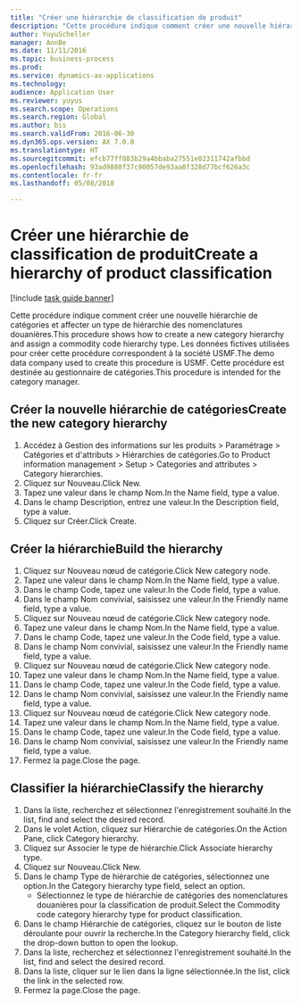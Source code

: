 ```yaml
--- 
title: "Créer une hiérarchie de classification de produit"
description: "Cette procédure indique comment créer une nouvelle hiérarchie de catégories et affecter un type de hiérarchie des nomenclatures douanières."
author: YuyuScheller
manager: AnnBe
ms.date: 11/11/2016
ms.topic: business-process
ms.prod: 
ms.service: dynamics-ax-applications
ms.technology: 
audience: Application User
ms.reviewer: yuyus
ms.search.scope: Operations
ms.search.region: Global
ms.author: bis
ms.search.validFrom: 2016-06-30
ms.dyn365.ops.version: AX 7.0.0
ms.translationtype: HT
ms.sourcegitcommit: efcb77ff883b29a4bbaba27551e02311742afbbd
ms.openlocfilehash: 93ad9888f37c90057de93aa8f328d77bcf626a3c
ms.contentlocale: fr-fr
ms.lasthandoff: 05/08/2018

---
```

# <a name="create-a-hierarchy-of-product-classification"></a><span data-ttu-id="d9283-103">Créer une hiérarchie de classification de produit</span><span class="sxs-lookup"><span data-stu-id="d9283-103">Create a hierarchy of product classification</span></span>

[!include [task guide banner](../../includes/task-guide-banner.md)]

<span data-ttu-id="d9283-104">Cette procédure indique comment créer une nouvelle hiérarchie de catégories et affecter un type de hiérarchie des nomenclatures douanières.</span><span class="sxs-lookup"><span data-stu-id="d9283-104">This procedure shows how to create a new category hierarchy and assign a commodity code hierarchy type.</span></span> <span data-ttu-id="d9283-105">Les données fictives utilisées pour créer cette procédure correspondent à la société USMF.</span><span class="sxs-lookup"><span data-stu-id="d9283-105">The demo data company used to create this procedure is USMF.</span></span> <span data-ttu-id="d9283-106">Cette procédure est destinée au gestionnaire de catégories.</span><span class="sxs-lookup"><span data-stu-id="d9283-106">This procedure is intended for the category manager.</span></span>


## <a name="create-the-new-category-hierarchy"></a><span data-ttu-id="d9283-107">Créer la nouvelle hiérarchie de catégories</span><span class="sxs-lookup"><span data-stu-id="d9283-107">Create the new category hierarchy</span></span>
1. <span data-ttu-id="d9283-108">Accédez à Gestion des informations sur les produits > Paramétrage > Catégories et d'attributs > Hiérarchies de catégories.</span><span class="sxs-lookup"><span data-stu-id="d9283-108">Go to Product information management > Setup > Categories and attributes > Category hierarchies.</span></span>
2. <span data-ttu-id="d9283-109">Cliquez sur Nouveau.</span><span class="sxs-lookup"><span data-stu-id="d9283-109">Click New.</span></span>
3. <span data-ttu-id="d9283-110">Tapez une valeur dans le champ Nom.</span><span class="sxs-lookup"><span data-stu-id="d9283-110">In the Name field, type a value.</span></span>
4. <span data-ttu-id="d9283-111">Dans le champ Description, entrez une valeur.</span><span class="sxs-lookup"><span data-stu-id="d9283-111">In the Description field, type a value.</span></span>
5. <span data-ttu-id="d9283-112">Cliquez sur Créer.</span><span class="sxs-lookup"><span data-stu-id="d9283-112">Click Create.</span></span>

## <a name="build-the-hierarchy"></a><span data-ttu-id="d9283-113">Créer la hiérarchie</span><span class="sxs-lookup"><span data-stu-id="d9283-113">Build the hierarchy</span></span>
1. <span data-ttu-id="d9283-114">Cliquez sur Nouveau nœud de catégorie.</span><span class="sxs-lookup"><span data-stu-id="d9283-114">Click New category node.</span></span>
2. <span data-ttu-id="d9283-115">Tapez une valeur dans le champ Nom.</span><span class="sxs-lookup"><span data-stu-id="d9283-115">In the Name field, type a value.</span></span>
3. <span data-ttu-id="d9283-116">Dans le champ Code, tapez une valeur.</span><span class="sxs-lookup"><span data-stu-id="d9283-116">In the Code field, type a value.</span></span>
4. <span data-ttu-id="d9283-117">Dans le champ Nom convivial, saisissez une valeur.</span><span class="sxs-lookup"><span data-stu-id="d9283-117">In the Friendly name field, type a value.</span></span>
5. <span data-ttu-id="d9283-118">Cliquez sur Nouveau nœud de catégorie.</span><span class="sxs-lookup"><span data-stu-id="d9283-118">Click New category node.</span></span>
6. <span data-ttu-id="d9283-119">Tapez une valeur dans le champ Nom.</span><span class="sxs-lookup"><span data-stu-id="d9283-119">In the Name field, type a value.</span></span>
7. <span data-ttu-id="d9283-120">Dans le champ Code, tapez une valeur.</span><span class="sxs-lookup"><span data-stu-id="d9283-120">In the Code field, type a value.</span></span>
8. <span data-ttu-id="d9283-121">Dans le champ Nom convivial, saisissez une valeur.</span><span class="sxs-lookup"><span data-stu-id="d9283-121">In the Friendly name field, type a value.</span></span>
9. <span data-ttu-id="d9283-122">Cliquez sur Nouveau nœud de catégorie.</span><span class="sxs-lookup"><span data-stu-id="d9283-122">Click New category node.</span></span>
10. <span data-ttu-id="d9283-123">Tapez une valeur dans le champ Nom.</span><span class="sxs-lookup"><span data-stu-id="d9283-123">In the Name field, type a value.</span></span>
11. <span data-ttu-id="d9283-124">Dans le champ Code, tapez une valeur.</span><span class="sxs-lookup"><span data-stu-id="d9283-124">In the Code field, type a value.</span></span>
12. <span data-ttu-id="d9283-125">Dans le champ Nom convivial, saisissez une valeur.</span><span class="sxs-lookup"><span data-stu-id="d9283-125">In the Friendly name field, type a value.</span></span>
13. <span data-ttu-id="d9283-126">Cliquez sur Nouveau nœud de catégorie.</span><span class="sxs-lookup"><span data-stu-id="d9283-126">Click New category node.</span></span>
14. <span data-ttu-id="d9283-127">Tapez une valeur dans le champ Nom.</span><span class="sxs-lookup"><span data-stu-id="d9283-127">In the Name field, type a value.</span></span>
15. <span data-ttu-id="d9283-128">Dans le champ Code, tapez une valeur.</span><span class="sxs-lookup"><span data-stu-id="d9283-128">In the Code field, type a value.</span></span>
16. <span data-ttu-id="d9283-129">Dans le champ Nom convivial, saisissez une valeur.</span><span class="sxs-lookup"><span data-stu-id="d9283-129">In the Friendly name field, type a value.</span></span>
17. <span data-ttu-id="d9283-130">Fermez la page.</span><span class="sxs-lookup"><span data-stu-id="d9283-130">Close the page.</span></span>

## <a name="classify-the-hierarchy"></a><span data-ttu-id="d9283-131">Classifier la hiérarchie</span><span class="sxs-lookup"><span data-stu-id="d9283-131">Classify the hierarchy</span></span>
1. <span data-ttu-id="d9283-132">Dans la liste, recherchez et sélectionnez l'enregistrement souhaité.</span><span class="sxs-lookup"><span data-stu-id="d9283-132">In the list, find and select the desired record.</span></span>
2. <span data-ttu-id="d9283-133">Dans le volet Action, cliquez sur Hiérarchie de catégories.</span><span class="sxs-lookup"><span data-stu-id="d9283-133">On the Action Pane, click Category hierarchy.</span></span>
3. <span data-ttu-id="d9283-134">Cliquez sur Associer le type de hiérarchie.</span><span class="sxs-lookup"><span data-stu-id="d9283-134">Click Associate hierarchy type.</span></span>
4. <span data-ttu-id="d9283-135">Cliquez sur Nouveau.</span><span class="sxs-lookup"><span data-stu-id="d9283-135">Click New.</span></span>
5. <span data-ttu-id="d9283-136">Dans le champ Type de hiérarchie de catégories, sélectionnez une option.</span><span class="sxs-lookup"><span data-stu-id="d9283-136">In the Category hierarchy type field, select an option.</span></span>
    * <span data-ttu-id="d9283-137">Sélectionnez le type de hiérarchie de catégories des nomenclatures douanières pour la classification de produit.</span><span class="sxs-lookup"><span data-stu-id="d9283-137">Select the Commodity code category hierarchy type for product classification.</span></span>  
6. <span data-ttu-id="d9283-138">Dans le champ Hiérarchie de catégories, cliquez sur le bouton de liste déroulante pour ouvrir la recherche.</span><span class="sxs-lookup"><span data-stu-id="d9283-138">In the Category hierarchy field, click the drop-down button to open the lookup.</span></span>
7. <span data-ttu-id="d9283-139">Dans la liste, recherchez et sélectionnez l'enregistrement souhaité.</span><span class="sxs-lookup"><span data-stu-id="d9283-139">In the list, find and select the desired record.</span></span>
8. <span data-ttu-id="d9283-140">Dans la liste, cliquer sur le lien dans la ligne sélectionnée.</span><span class="sxs-lookup"><span data-stu-id="d9283-140">In the list, click the link in the selected row.</span></span>
9. <span data-ttu-id="d9283-141">Fermez la page.</span><span class="sxs-lookup"><span data-stu-id="d9283-141">Close the page.</span></span>


